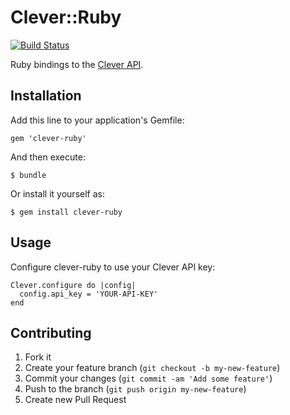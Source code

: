 # Clever::Ruby

[![Build Status](https://travis-ci.org/Clever/clever-ruby.png)](https://travis-ci.org/Clever/clever-ruby)

Ruby bindings to the [Clever API](https://getclever.com/developers/docs).

## Installation

Add this line to your application's Gemfile:

    gem 'clever-ruby'

And then execute:

    $ bundle

Or install it yourself as:

    $ gem install clever-ruby

## Usage

Configure clever-ruby to use your Clever API key:

    Clever.configure do |config|
      config.api_key = 'YOUR-API-KEY'
    end

## Contributing

1. Fork it
2. Create your feature branch (`git checkout -b my-new-feature`)
3. Commit your changes (`git commit -am 'Add some feature'`)
4. Push to the branch (`git push origin my-new-feature`)
5. Create new Pull Request
